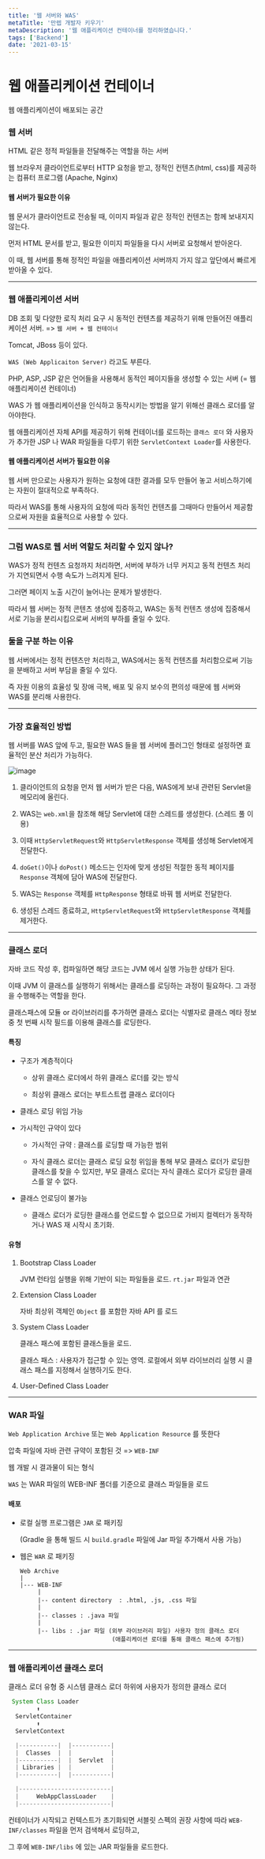 ```yaml
---
title: '웹 서버와 WAS'
metaTitle: '만렙 개발자 키우기'
metaDescription: '웹 애플리케이션 컨테이너를 정리하였습니다.'
tags: ['Backend']
date: '2021-03-15'
---
```


# 웹 애플리케이션 컨테이너

웹 애플리케이션이 배포되는 공간

### 웹 서버

HTML 같은 정적 파일들을 전달해주는 역할을 하는 서버

웹 브라우저 클라이언트로부터 HTTP 요청을 받고, 정적인 컨텐츠(html, css)를 제공하는 컴퓨터 프로그램 (Apache, Nginx)

#### 웹 서버가 필요한 이유

웹 문서가 클라이언트로 전송될 때, 이미지 파일과 같은 정적인 컨텐츠는 함께 보내지지 않는다.

먼저 HTML 문서를 받고, 필요한 이미지 파일들을 다시 서버로 요청해서 받아온다.

이 때, 웹 서버를 통해 정적인 파일을 애플리케이션 서버까지 가지 않고 앞단에서 빠르게 받아올 수 있다.

<hr/>

### 웹 애플리케이션 서버

DB 조회 및 다양한 로직 처리 요구 시 동적인 컨텐츠를 제공하기 위해 만들어진 애플리케이션 서버. => `웹 서버 + 웹 컨테이너`

Tomcat, JBoss 등이 있다.

`WAS (Web Applicaiton Server)` 라고도 부른다.

PHP, ASP, JSP 같은 언어들을 사용해서 동적인 페이지들을 생성할 수 있는 서버 (= 웹 애플리케이션 컨테이너)

WAS 가 웹 애플리케이션을 인식하고 동작시키는 방법을 알기 위해선 클래스 로더를 알아야한다.

웹 애플리케이션 자체 API를 제공하기 위해 컨테이너를 로드하는 `클래스 로더` 와 사용자가 추가한 JSP 나 WAR 파일들을 다루기 위한 `ServletContext Loader`를 사용한다.

#### 웹 애플리케이션 서버가 필요한 이유

웹 서버 만으로는 사용자가 원하는 요청에 대한 결과를 모두 만들어 놓고 서비스하기에는 자원이 절대적으로 부족하다.

따라서 WAS를 통해 사용자의 요청에 따라 동적인 컨텐츠를 그때마다 만들어서 제공함으로써 자원을 효율적으로 사용할 수 있다.

<hr/>

### 그럼 WAS로 웹 서버 역할도 처리할 수 있지 않나?

WAS가 정적 컨텐츠 요청까지 처리하면, 서버에 부하가 너무 커지고 동적 컨텐츠 처리가 지연되면서 수행 속도가 느려지게 된다.

그러면 페이지 노출 시간이 늘어나는 문제가 발생한다.

따라서 웹 서버는 정적 콘텐츠 생성에 집중하고, WAS는 동적 컨텐츠 생성에 집중해서 서로 기능을 분리시킴으로써 서버의 부하를 줄일 수 있다.

### 둘을 구분 하는 이유

웹 서버에서는 정적 컨텐츠만 처리하고, WAS에서는 동적 컨텐츠를 처리함으로써 기능을 분배하고 서버 부담을 줄일 수 있다.

즉 자원 이용의 효율성 및 장애 극복, 배포 및 유지 보수의 편의성 때문에 웹 서버와 WAS를 분리해 사용한다.

<hr/>

### 가장 효율적인 방법

웹 서버를 WAS 앞에 두고, 필요한 WAS 들을 웹 서버에 플러그인 형태로 설정하면 효율적인 분산 처리가 가능하다.

![image](https://user-images.githubusercontent.com/51476083/113153295-e708b780-9271-11eb-96fe-c178d1ca37c3.png)

1. 클라이언트의 요청을 먼저 웹 서버가 받은 다음, WAS에게 보내 관련된 Servlet을 메모리에 올린다.

2) WAS는 `web.xml`을 참조해 해당 Servlet에 대한 스레드를 생성한다. (스레드 풀 이용)

3. 이때 `HttpServletRequest`와 `HttpServletResponse` 객체를 생성해 Servlet에게 전달한다.

4) `doGet()`이나 `doPost()` 메소드는 인자에 맞게 생성된 적절한 동적 페이지를 `Response` 객체에 담아 WAS에 전달한다.

5. WAS는 `Response` 객체를 `HttpResponse` 형태로 바꿔 웹 서버로 전달한다.

6) 생성된 스레드 종료하고, `HttpServletRequest`와 `HttpServletResponse` 객체를 제거한다.

<hr/>

### 클래스 로더

자바 코드 작성 후, 컴파일하면 해당 코드는 JVM 에서 실행 가능한 상태가 된다.

이때 JVM 이 클래스를 실행하기 위해서는 클래스를 로딩하는 과정이 필요하다. 그 과정을 수행해주는 역할을 한다.

클래스패스에 모듈 or 라이브러리를 추가하면 클래스 로더는 식별자로 클래스 메타 정보 중 첫 번째 시작 필드를 이용해 클래스를 로딩한다.

#### 특징

- 구조가 계층적이다

  - 상위 클래스 로더에서 하위 클래스 로더를 갖는 방식

  - 최상위 클래스 로더는 부트스트랩 클래스 로더이다

* 클래스 로딩 위임 가능

- 가시적인 규약이 있다

  - 가시적인 규약 : 클래스를 로딩할 때 가능한 범위

  - 자식 클래스 로더는 클래스 로딩 요청 위임을 통해 부모 클래스 로더가 로딩한 클래스를 찾을 수 있지만, 부모 클래스 로더는 자식 클래스 로더가 로딩한 클래스를 알 수 없다.

* 클래스 언로딩이 불가능

  - 클래스 로더가 로딩한 클래스를 언로드할 수 없으므로 가비지 컬렉터가 동작하거나 WAS 재 시작시 초기화.

#### 유형

1. Bootstrap Class Loader

   JVM 런타임 실행을 위해 기반이 되는 파일들을 로드. `rt.jar` 파일과 연관

2) Extension Class Loader

   자바 최상위 객체인 `Object` 를 포함한 자바 API 를 로드

3. System Class Loader

   클래스 패스에 포함된 클래스들을 로드.

   클래스 패스 : 사용자가 접근할 수 있는 영역. 로컬에서 외부 라이브러리 실행 시 클래스 패스를 지정해서 실행하기도 한다.

4) User-Defined Class Loader

<hr/>

### WAR 파일

`Web Application Archive` 또는 `Web Application Resource` 를 뜻한다

압축 파일에 자바 관련 규약이 포함된 것 => `WEB-INF`

웹 개발 시 결과물이 되는 형식

`WAS` 는 WAR 파일의 WEB-INF 폴더를 기준으로 클래스 파일들을 로드

#### 배포

- 로컬 실행 프로그램은 `JAR` 로 패키징

  (Gradle 을 통해 빌드 시 `build.gradle` 파일에 Jar 파일 추가해서 사용 가능)

* 웹은 `WAR` 로 패키징

      Web Archive
      |
      |--- WEB-INF
           |
           |-- content directory  : .html, .js, .css 파일
           |
           |-- classes : .java 파일
           |
           |-- libs : .jar 파일 (외부 라이브러리 파일) 사용자 정의 클래스 로더
                                (애플리케이션 로더를 통해 클래스 패스에 추가됨)

<hr/>

### 웹 애플리케이션 클래스 로더

클래스 로더 유형 중 시스템 클래스 로더 하위에 사용자가 정의한 클래스 로더

```java
 System Class Loader
        ⬆
  ServletContainer
        ⬆
  ServletContext
```

```java
  |-----------|  |-----------|
  |  Classes  |  |           |
  |-----------|  |  Servlet  |
  | Libraries |  |           |
  |-----------|  |-----------|

  |--------------------------|
  |     WebAppClassLoader    |
  |--------------------------|
```

컨테이너가 시작되고 컨텍스트가 초기화되면 서블릿 스펙의 권장 사항에 따라 `WEB-INF/classes` 파일을 먼저 검색해서 로딩하고,

그 후에 `WEB-INF/libs` 에 있는 JAR 파일들을 로드한다.
